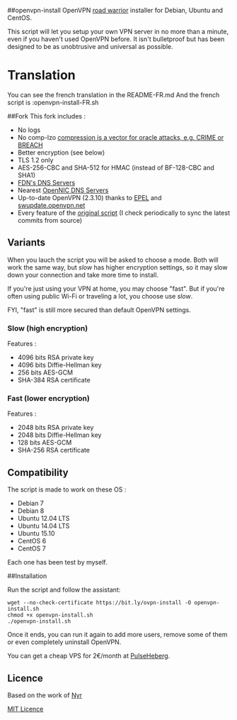 ##openvpn-install
OpenVPN [road warrior](http://en.wikipedia.org/wiki/Road_warrior_%28computing%29) installer for Debian, Ubuntu and CentOS.

This script will let you setup your own VPN server in no more than a minute, even if you haven't used OpenVPN before. It isn't bulletproof but has been designed to be as unobtrusive and universal as possible.

# Translation
You can see the french translation in the README-FR.md
And the french script is  :openvpn-install-FR.sh

##Fork
This fork includes :
- No logs
- No comp-lzo [compression is a vector for oracle attacks, e.g. CRIME or BREACH](https://github.com/BetterCrypto/Applied-Crypto-Hardening/pull/91#issuecomment-75388575)
- Better encryption (see below)
- TLS 1.2 only
- AES-256-CBC and SHA-512 for HMAC (instead of BF-128-CBC and SHA1)
- [FDN's DNS Servers](http://www.fdn.fr/actions/dns/)
- Nearest [OpenNIC DNS Servers](https://www.opennicproject.org/)
- Up-to-date OpenVPN (2.3.10) thanks to [EPEL](http://fedoraproject.org/wiki/EPEL) and [swupdate.openvpn.net](https://community.openvpn.net/openvpn/wiki/OpenvpnSoftwareRepos)
- Every feature of the [original script](https://github.com/Nyr/openvpn-install) (I check periodically to sync the latest commits from source)

## Variants

When you lauch the script you will be asked to choose a mode. Both will work the same way, but *slow* has higher encryption settings, so it may slow down your connection and take more time to install.

If you're just using your VPN at home, you may choose "fast". But if you're often using public Wi-Fi or traveling a lot, you choose use *slow*.

FYI, "fast" is still more secured than default OpenVPN settings.

### Slow (high encryption)
Features :
- 4096 bits RSA private key
- 4096 bits Diffie-Hellman key
- 256 bits AES-GCM
- SHA-384 RSA certificate

### Fast (lower encryption)
Features :
- 2048 bits RSA private key
- 2048 bits Diffie-Hellman key
- 128 bits AES-GCM
- SHA-256 RSA certificate

## Compatibility

The script is made to work on these OS :
- Debian 7
- Debian 8
- Ubuntu 12.04 LTS
- Ubuntu 14.04 LTS
- Ubuntu 15.10
- CentOS 6
- CentOS 7

Each one has been test by myself.

##Installation

Run the script and follow the assistant:

```
wget --no-check-certificate https://bit.ly/ovpn-install -O openvpn-install.sh
chmod +x openvpn-install.sh
./openvpn-install.sh
```

Once it ends, you can run it again to add more users, remove some of them or even completely uninstall OpenVPN.


You can get a cheap VPS for 2€/month at [PulseHeberg](http://manager.pulseheberg.com/aff.php?aff=1204
).

## Licence

Based on the work of [Nyr](https://github.com/Nyr/openvpn-install)

[MIT Licence](https://raw.githubusercontent.com/Angristan/openvpn-install-nyr/master/LICENSE)
